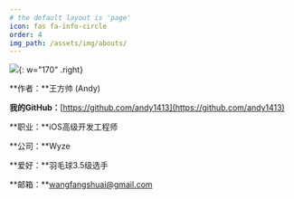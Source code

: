 ```yaml
---
# the default layout is 'page'
icon: fas fa-info-circle
order: 4
img_path: /assets/img/abouts/
---
```


![](zhaopian.jpg){: w="170" .right}

**作者：**王方帅 (Andy)

**我的GitHub：**[https://github.com/andy1413](https://github.com/andy1413) 

**职业：**iOS高级开发工程师

**公司：**Wyze

**爱好：**羽毛球3.5级选手

**邮箱：**wangfangshuai@gmail.com



